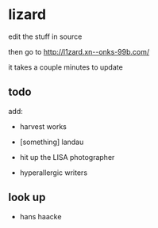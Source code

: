 # lizard

edit the stuff in source

then go to http://l1zard.xn--onks-99b.com/

it takes a couple minutes to update


## todo

add:

* harvest works
* [something] landau

* hit up the LISA photographer
* hyperallergic writers


## look up

* hans haacke
